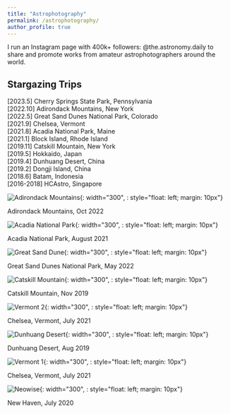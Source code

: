 ```yaml
---
title: "Astrophotography"
permalink: /astrophotography/
author_profile: true
---
```


I run an Instagram page with 400k+ followers: <a style="text-decoration:none" href="https://www.instagram.com/the.astronomy.daily/" target="_blank">@the.astronomy.daily</a> to share and promote works from amateur astrophotographers around the world. 

## Stargazing Trips

\[2023.5\] Cherry Springs State Park, Pennsylvania\
\[2022.10\] Adirondack Mountains, New York\
\[2022.5\] Great Sand Dunes National Park, Colorado\
\[2021.9\] Chelsea, Vermont\
\[2021.8\] Acadia National Park, Maine\
\[2021.1\] Block Island, Rhode Island\
\[2019.11\] Catskill Mountain, New York\
\[2019.5\] Hokkaido, Japan\
\[2019.4\] Dunhuang Desert, China\
\[2019.2\] Dongji Island, China\
\[2018.6\] Batam, Indonesia\
\[2016-2018\] <a style="text-decoration:none" href="https://www.instagram.com/hc_astro/?hl=en" target="_blank">HCAstro</a>, Singapore

<!-- ## Photos -->

<!-- {% include instagram.html %} -->

![Adirondack Mountains](/images/photos/Adirondacks.jpeg){: width="300", : style="float: left; margin: 10px"}

Adirondack Mountains, Oct 2022

![Acadia National Park](/images/photos/Acadia.jpeg){: width="300", : style="float: left; margin: 10px"}

Acadia National Park, August 2021

![Great Sand Dune](/images/photos/Colorado.jpeg){: width="300", : style="float: left; margin: 10px"}

Great Sand Dunes National Park, May 2022

![Catskill Mountain](/images/photos/Catskill.jpeg){: width="300", : style="float: left; margin: 10px"}

Catskill Mountain, Nov 2019

![Vermont 2](/images/photos/Vermont.jpeg){: width="300", : style="float: left; margin: 10px"}

Chelsea, Vermont, July 2021

![Dunhuang Desert](/images/photos/Dunhuang.jpeg){: width="300", : style="float: left; margin: 10px"}

Dunhuang Desert, Aug 2019

![Vermont 1](/images/photos/Vermont%202.jpeg){: width="300", : style="float: left; margin: 10px"}

Chelsea, Vermont, July 2021

![Neowise](/images/photos/Neowise.jpeg){: width="300", : style="float: left; margin: 10px"}

New Haven, July 2020

<!-- See more of my photos at: <a style="text-decoration:none" href="https://www.instagram.com/ziming.astro/" target="_blank">@ziming.astro</a> -->
